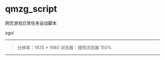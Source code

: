 # qmzg_script
网页游戏日常任务自动脚本

zgol
*********************
> 分辨率：1920 * 1680
> 浏览器：搜狗浏览器 150%

*********************


